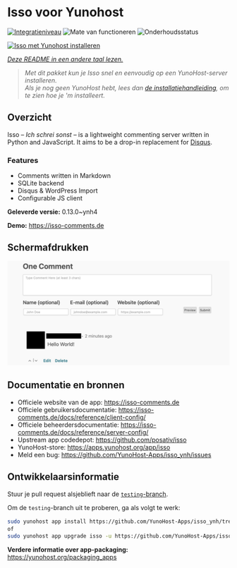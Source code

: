 <!--
NB: Deze README is automatisch gegenereerd door <https://github.com/YunoHost/apps/tree/master/tools/readme_generator>
Hij mag NIET handmatig aangepast worden.
-->

# Isso voor Yunohost

[![Integratieniveau](https://dash.yunohost.org/integration/isso.svg)](https://ci-apps.yunohost.org/ci/apps/isso/) ![Mate van functioneren](https://ci-apps.yunohost.org/ci/badges/isso.status.svg) ![Onderhoudsstatus](https://ci-apps.yunohost.org/ci/badges/isso.maintain.svg)

[![Isso met Yunohost installeren](https://install-app.yunohost.org/install-with-yunohost.svg)](https://install-app.yunohost.org/?app=isso)

*[Deze README in een andere taal lezen.](./ALL_README.md)*

> *Met dit pakket kun je Isso snel en eenvoudig op een YunoHost-server installeren.*  
> *Als je nog geen YunoHost hebt, lees dan [de installatiehandleiding](https://yunohost.org/install), om te zien hoe je 'm installeert.*

## Overzicht

Isso – *Ich schrei sonst* – is a lightweight commenting server written in Python and JavaScript. It aims to be a drop-in replacement for
[Disqus](http://disqus.com).

### Features

- Comments written in Markdown
- SQLite backend
- Disqus & WordPress Import
- Configurable JS client 

**Geleverde versie:** 0.13.0~ynh4

**Demo:** <https://isso-comments.de>

## Schermafdrukken

![Schermafdrukken van Isso](./doc/screenshots/example.jpg)

## Documentatie en bronnen

- Officiele website van de app: <https://isso-comments.de>
- Officiele gebruikersdocumentatie: <https://isso-comments.de/docs/reference/client-config/>
- Officiele beheerdersdocumentatie: <https://isso-comments.de/docs/reference/server-config/>
- Upstream app codedepot: <https://github.com/posativ/isso>
- YunoHost-store: <https://apps.yunohost.org/app/isso>
- Meld een bug: <https://github.com/YunoHost-Apps/isso_ynh/issues>

## Ontwikkelaarsinformatie

Stuur je pull request alsjeblieft naar de [`testing`-branch](https://github.com/YunoHost-Apps/isso_ynh/tree/testing).

Om de `testing`-branch uit te proberen, ga als volgt te werk:

```bash
sudo yunohost app install https://github.com/YunoHost-Apps/isso_ynh/tree/testing --debug
of
sudo yunohost app upgrade isso -u https://github.com/YunoHost-Apps/isso_ynh/tree/testing --debug
```

**Verdere informatie over app-packaging:** <https://yunohost.org/packaging_apps>
